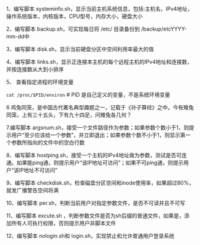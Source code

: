 1、编写脚本 systeminfo.sh，显示当前主机系统信息，包括:主机名，IPv4地址，操作系统版本，内核版本，CPU型号，内存大小，硬盘大小

2、编写脚本 backup.sh，可实现每日将 /etc/ 目录备份到 /backup/etcYYYY-mm-dd中

3、编写脚本 disk.sh，显示当前硬盘分区中空间利用率最大的值

4、编写脚本 links.sh，显示正连接本主机的每个远程主机的IPv4地址和连接数，并按连接数从大到小排序

5、 查看指定进程的环境变量

`cat /proc/$PID/environ`  # PID 是自己定义的变量，不是系统环境变量

6 鸡兔同笼，是中国古代著名典型趣题之一，记载于《孙子算经》之中。今有雉兔同笼，上有三十五头，下有九十四足，问雉兔各几何？


7.编写脚本 argsnum.sh，接受一个文件路径作为参数；如果参数个数小于1，则提示用户“至少应该给一个参数”，并立即退出；如果参数个数不小于1，则显示第一个参数所指向的文件中的空白行数

8、编写脚本 hostping.sh，接受一个主机的IPv4地址做为参数，测试是否可连通。如果能ping通，则提示用户“该IP地址可访问”；如果不可ping通，则提示用户“该IP地址不可访问”

9、编写脚本 checkdisk.sh，检查磁盘分区空间和inode使用率，如果超过80%，就发广播警告空间将满

10、编写脚本 per.sh，判断当前用户对指定参数文件，是否不可读并且不可写

11、编写脚本 excute.sh ，判断参数文件是否为sh后缀的普通文件，如果是，添加所有人可执行权限，否则提示用户非脚本文件

12、编写脚本 nologin.sh和 login.sh，实现禁止和允许普通用户登录系统







